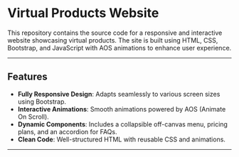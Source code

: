 # Virtual Products Website

This repository contains the source code for a responsive and interactive website showcasing virtual products. The site is built using HTML, CSS, Bootstrap, and JavaScript with AOS animations to enhance user experience.

---

## Features

- **Fully Responsive Design**: Adapts seamlessly to various screen sizes using Bootstrap.
- **Interactive Animations**: Smooth animations powered by AOS (Animate On Scroll).
- **Dynamic Components**: Includes a collapsible off-canvas menu, pricing plans, and an accordion for FAQs.
- **Clean Code**: Well-structured HTML with reusable CSS and animations.

---
